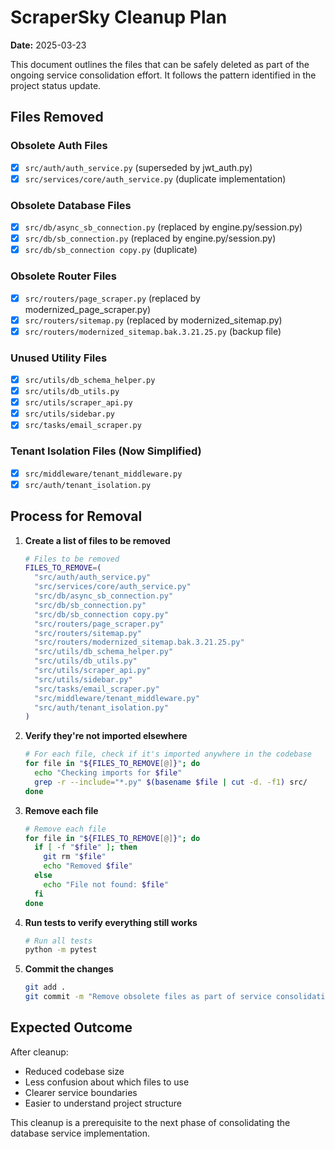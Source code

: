 # ScraperSky Cleanup Plan

**Date:** 2025-03-23

This document outlines the files that can be safely deleted as part of the ongoing service consolidation effort. It follows the pattern identified in the project status update.

## Files Removed

### Obsolete Auth Files
- [x] `src/auth/auth_service.py` (superseded by jwt_auth.py)
- [x] `src/services/core/auth_service.py` (duplicate implementation)

### Obsolete Database Files
- [x] `src/db/async_sb_connection.py` (replaced by engine.py/session.py)
- [x] `src/db/sb_connection.py` (replaced by engine.py/session.py)
- [x] `src/db/sb_connection copy.py` (duplicate)

### Obsolete Router Files
- [x] `src/routers/page_scraper.py` (replaced by modernized_page_scraper.py)
- [x] `src/routers/sitemap.py` (replaced by modernized_sitemap.py)
- [x] `src/routers/modernized_sitemap.bak.3.21.25.py` (backup file)

### Unused Utility Files
- [x] `src/utils/db_schema_helper.py`
- [x] `src/utils/db_utils.py`
- [x] `src/utils/scraper_api.py`
- [x] `src/utils/sidebar.py`
- [x] `src/tasks/email_scraper.py`

### Tenant Isolation Files (Now Simplified)
- [x] `src/middleware/tenant_middleware.py`
- [x] `src/auth/tenant_isolation.py`

## Process for Removal

1. **Create a list of files to be removed**
   ```bash
   # Files to be removed
   FILES_TO_REMOVE=(
     "src/auth/auth_service.py"
     "src/services/core/auth_service.py"
     "src/db/async_sb_connection.py"
     "src/db/sb_connection.py"
     "src/db/sb_connection copy.py"
     "src/routers/page_scraper.py"
     "src/routers/sitemap.py"
     "src/routers/modernized_sitemap.bak.3.21.25.py"
     "src/utils/db_schema_helper.py"
     "src/utils/db_utils.py"
     "src/utils/scraper_api.py"
     "src/utils/sidebar.py"
     "src/tasks/email_scraper.py"
     "src/middleware/tenant_middleware.py"
     "src/auth/tenant_isolation.py"
   )
   ```

2. **Verify they're not imported elsewhere**
   ```bash
   # For each file, check if it's imported anywhere in the codebase
   for file in "${FILES_TO_REMOVE[@]}"; do
     echo "Checking imports for $file"
     grep -r --include="*.py" $(basename $file | cut -d. -f1) src/
   done
   ```

3. **Remove each file**
   ```bash
   # Remove each file
   for file in "${FILES_TO_REMOVE[@]}"; do
     if [ -f "$file" ]; then
       git rm "$file"
       echo "Removed $file"
     else
       echo "File not found: $file"
     fi
   done
   ```

4. **Run tests to verify everything still works**
   ```bash
   # Run all tests
   python -m pytest
   ```

5. **Commit the changes**
   ```bash
   git add .
   git commit -m "Remove obsolete files as part of service consolidation"
   ```

## Expected Outcome

After cleanup:
- Reduced codebase size
- Less confusion about which files to use
- Clearer service boundaries
- Easier to understand project structure

This cleanup is a prerequisite to the next phase of consolidating the database service implementation.
